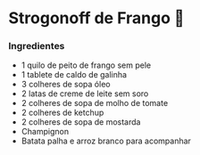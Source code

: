 ﻿# Strogonoff de Frango :chicken:

### Ingredientes

- 1 quilo de peito de frango sem pele
- 1 tablete de caldo de galinha
- 3 colheres de sopa óleo
- 2 latas de creme de leite sem soro
- 2 colheres de sopa de molho de tomate
- 2 colheres de ketchup
- 2 colheres de sopa de mostarda
- Champignon
- Batata palha e arroz branco para acompanhar
